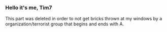 ### Hello it's me, Tim7
This part was deleted in order to not get bricks thrown at my windows by a organization/terrorist group that begins and ends with A.

